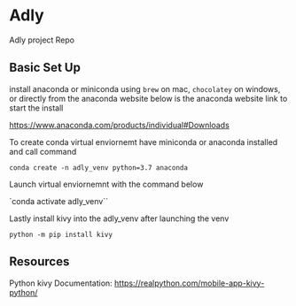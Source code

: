 # Adly
Adly project Repo


## Basic Set Up

install anaconda or miniconda using `brew` on mac, `chocolatey` on windows, or directly from the anaconda website below is the anaconda website link  to start the install

https://www.anaconda.com/products/individual#Downloads

 
To create conda virtual enviornemt have miniconda or anaconda installed and call command 

`conda create -n adly_venv python=3.7 anaconda`

Launch virtual enviornemnt with the command below

`conda activate adly_venv``


Lastly install kivy into the adly_venv after launching the venv

`python -m pip install kivy`



## Resources
Python kivy Documentation: https://realpython.com/mobile-app-kivy-python/
